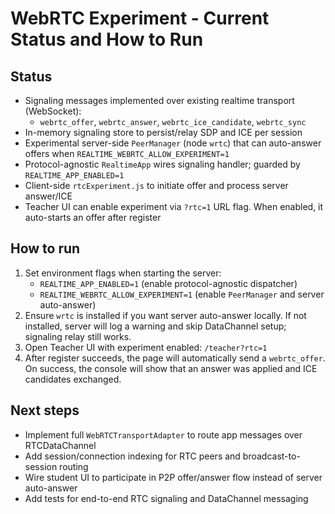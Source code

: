 # WebRTC Experiment - Current Status and How to Run

## Status

- Signaling messages implemented over existing realtime transport (WebSocket):
  - `webrtc_offer`, `webrtc_answer`, `webrtc_ice_candidate`, `webrtc_sync`
- In-memory signaling store to persist/relay SDP and ICE per session
- Experimental server-side `PeerManager` (node `wrtc`) that can auto-answer offers when `REALTIME_WEBRTC_ALLOW_EXPERIMENT=1`
- Protocol-agnostic `RealtimeApp` wires signaling handler; guarded by `REALTIME_APP_ENABLED=1`
- Client-side `rtcExperiment.js` to initiate offer and process server answer/ICE
- Teacher UI can enable experiment via `?rtc=1` URL flag. When enabled, it auto-starts an offer after register

## How to run

1. Set environment flags when starting the server:
   - `REALTIME_APP_ENABLED=1` (enable protocol-agnostic dispatcher)
   - `REALTIME_WEBRTC_ALLOW_EXPERIMENT=1` (enable `PeerManager` and server auto-answer)
2. Ensure `wrtc` is installed if you want server auto-answer locally. If not installed, server will log a warning and skip DataChannel setup; signaling relay still works.
3. Open Teacher UI with experiment enabled: `/teacher?rtc=1`
4. After register succeeds, the page will automatically send a `webrtc_offer`. On success, the console will show that an answer was applied and ICE candidates exchanged.

## Next steps

- Implement full `WebRTCTransportAdapter` to route app messages over RTCDataChannel
- Add session/connection indexing for RTC peers and broadcast-to-session routing
- Wire student UI to participate in P2P offer/answer flow instead of server auto-answer
- Add tests for end-to-end RTC signaling and DataChannel messaging


